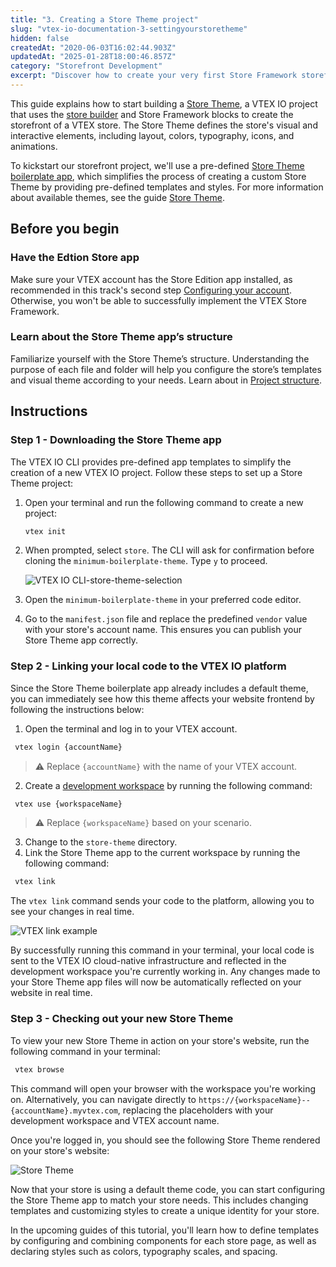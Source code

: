 ```yaml
---
title: "3. Creating a Store Theme project"
slug: "vtex-io-documentation-3-settingyourstoretheme"
hidden: false
createdAt: "2020-06-03T16:02:44.903Z"
updatedAt: "2025-01-28T18:00:46.857Z"
category: "Storefront Development"
excerpt: "Discover how to create your very first Store Framework storefront."
---
```


This guide explains how to start building a [Store Theme](https://developers.vtex.com/docs/guides/vtex-io-documentation-store-theme), a VTEX IO project that uses the [store builder](https://developers.vtex.com/docs/guides/vtex-io-documentation-store-builder) and Store Framework blocks to create the storefront of a VTEX store. The Store Theme defines the store's visual and interactive elements, including layout, colors, typography, icons, and animations.

To kickstart our storefront project, we'll use a pre-defined [Store Theme boilerplate app](https://github.com/vtex-apps/store-theme), which simplifies the process of creating a custom Store Theme by providing pre-defined templates and styles. For more information about available themes, see the guide [Store Theme](https://developers.vtex.com/docs/guides/vtex-io-documentation-store-theme).

## Before you begin

<Steps>

### Have the Edtion Store app

Make sure your VTEX account has the Store Edition app installed, as recommended in this track's second step [Configuring your account](https://developers.vtex.com/docs/guides/vtex-io-documentation-2-prerequesites). Otherwise, you won't be able to successfully implement the VTEX Store Framework.

### Learn about the Store Theme app’s structure

Familiarize yourself with the Store Theme’s structure. Understanding the purpose of each file and folder will help you configure the store’s templates and visual theme according to your needs. Learn about in [Project structure](https://developers.vtex.com/docs/guides/vtex-io-documentation-store-theme#project-structure).

</Steps>

## Instructions

### Step 1 - Downloading the Store Theme app

The VTEX IO CLI provides pre-defined app templates to simplify the creation of a new VTEX IO project. Follow these steps to set up a Store Theme project:

1. Open your terminal and run the following command to create a new project:
  
   ```sh
   vtex init
   ```

2. When prompted, select `store`. The CLI will ask for confirmation before cloning the `minimum-boilerplate-theme`. Type `y` to proceed.

   ![VTEX IO CLI-store-theme-selection](https://cdn.jsdelivr.net/gh/vtexdocs/dev-portal-content@main/images/vtex-io-documentation-3-settingyourstoretheme-0.png)

3. Open the `minimum-boilerplate-theme` in  your preferred code editor.
4. Go to the `manifest.json` file and replace the predefined `vendor` value with your store's account name. This ensures you can publish your Store Theme app correctly.

### Step 2 - Linking your local code to the VTEX IO platform

Since the Store Theme boilerplate app already includes a default theme, you can immediately see how this theme affects your website frontend by following the instructions below:

1. Open the terminal and log in to your VTEX account.

```sh
 vtex login {accountName}
```

> ⚠ Replace `{accountName}` with the name of your VTEX account.

2. Create a [development workspace](https://developers.vtex.com/docs/guides/vtex-io-documentation-creating-a-development-workspace) by running the following command:

```sh
 vtex use {workspaceName}
```

> ⚠ Replace `{workspaceName}` based on your scenario.

3. Change to the `store-theme` directory.
4. Link the Store Theme app to the current workspace by running the following command:

 ```sh
  vtex link
 ```

The `vtex link` command sends your code to the platform, allowing you to see your changes in real time.

![VTEX link example](https://cdn.jsdelivr.net/gh/vtexdocs/dev-portal-content@main/images/vtex-io-documentation-3-settingyourstoretheme-2.png)

By successfully running this command in your terminal, your local code is sent to the VTEX IO cloud-native infrastructure and reflected in the development workspace you're currently working in. Any changes made to your Store Theme app files will now be automatically reflected on your website in real time.

### Step 3 - Checking out your new Store Theme

To view your new Store Theme in action on your store's website, run the following command in your terminal:

```sh
 vtex browse
```

This command will open your browser with the workspace you're working on. Alternatively, you can navigate directly to `https://{workspaceName}--{accountName}.myvtex.com`, replacing the placeholders with your development workspace and VTEX account name.

Once you're logged in, you should see the following Store Theme rendered on your store's website:

![Store Theme](https://cdn.jsdelivr.net/gh/vtexdocs/dev-portal-content@main/images/vtex-io-documentation-3-settingyourstoretheme-3.png)

Now that your store is using a default theme code, you can start configuring the Store Theme app to match your store needs. This includes changing templates and customizing styles to create a unique identity for your store.

In the upcoming guides of this tutorial, you'll learn how to define templates by configuring and combining components for each store page, as well as declaring styles such as colors, typography scales, and spacing.
